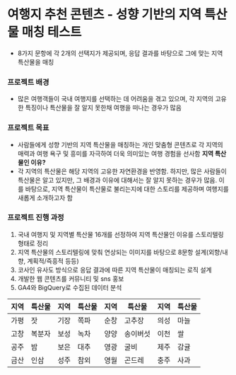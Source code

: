 # 여행지 추천 콘텐츠 - 성향 기반의 지역 특산물 매칭 테스트
- 8가지 문항에 각 2개의 선택지가 제공되며, 응답 결과를 바탕으로 그에 맞는 지역 특산물을 매칭

### 프로젝트 배경
- 많은 여행객들이 국내 여행지를 선택하는 데 어려움을 겪고 있으며, 각 지역의 고유한 특징이나 특산물을 잘 알지 못한채 여행을 떠나는 경우가 많음

### 프로젝트 목표
- 사람들에게 성향 기반의 지역 특산물을 매칭하는 개인 맞춤형 콘텐츠로 각 지역의 매력과 여행 욕구 및 흥미를 자극하여 더욱 의미있는 여행 경험을 선사함
**지역 특산물인 이유?**
- 각 지역의 특산물은 해당 지역의 고유한 자연환경을 반영함. 하지만, 많은 사람들이 특산물은 알고 있지만, 그 배경과 이유에 대해서는 잘 알지 못하는 경우가 많음. 이를 바탕으로, 지역 특산물이 특산물로 불리는지에 대한 스토리를 제공하며 여행지를 새롭게 소개하고자 함
 
### 프로젝트 진행 과정
1. 국내 여행지 및 지역별 특산물 16개를 선정하여 지역 특산물인 이유를 스토리텔링 형태로 정리
2. 지역 특산물의 스토리텔링에 맞춰 연상되는 이미지를 바탕으로 8문항 설계(외향/내향, 계획적/즉흥적 등등)
3. 코사인 유사도 방식으로 응답 결과에 따른 지역 특산물이 매칭되는 로직 설계
4. 개발한 웹 콘텐츠를 커뮤니티 및 sns 홍보
5. GA4와 BigQuery로 수집된 데이터 분석

|지역|특산물|지역|특산물|지역|특산물|지역|특산물|
|----|-----|----|------|----|------|----|-----|
|가평| 잣 | 기장 | 쪽파 | 순창 | 고추장 |의성| 마늘 |
|고창| 복분자| 보성 | 녹차| 양양 | 송이버섯 | 이천 | 쌀|
|공주| 밤| 보은 | 대추 | 영광 | 굴비 | 제주 | 감귤 |
|금산| 인삼 | 성주 | 참외| 영월| 곤드레| 충주| 사과|


